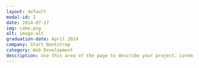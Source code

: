 ```yaml
---
layout: default
modal-id: 2
date: 2014-07-17
img: cake.png
alt: image-alt
graduation-date: April 2014
company: Start Bootstrap
category: Web Development
description: Use this area of the page to describe your project. Lorem ipsum dolor sit amet, consectetur adipisicing elit. Mollitia neque assumenda ipsam nihil, molestias magnam, recusandae quos quis inventore quisquam velit asperiores, vitae? Reprehenderit soluta, eos quod consequuntur itaque. Nam.
---
```

